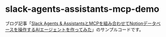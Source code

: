 # slack-agents-assistants-mcp-demo

ブログ記事「[Slack Agents & AssistantsとMCPを組み合わせてNotionデータベースを操作するAIエージェントを作ってみた](https://tech.zipunk.com/entry/2025/01/30/085352)」のサンプルコードです。
